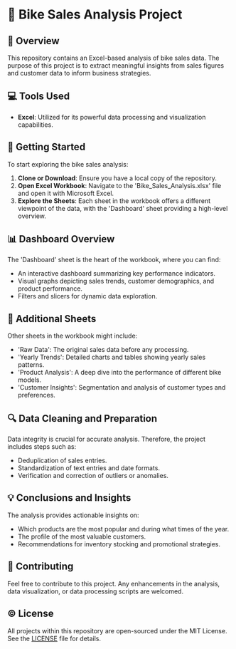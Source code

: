 # 🚴 Bike Sales Analysis Project

## 🌟 Overview

This repository contains an Excel-based analysis of bike sales data. The purpose of this project is to extract meaningful insights from sales figures and customer data to inform business strategies.

## 💻 Tools Used

- **Excel**: Utilized for its powerful data processing and visualization capabilities.

## 🚀 Getting Started

To start exploring the bike sales analysis:

1. **Clone or Download**: Ensure you have a local copy of the repository.
2. **Open Excel Workbook**: Navigate to the 'Bike_Sales_Analysis.xlsx' file and open it with Microsoft Excel.
3. **Explore the Sheets**: Each sheet in the workbook offers a different viewpoint of the data, with the 'Dashboard' sheet providing a high-level overview.

## 📊 Dashboard Overview

The 'Dashboard' sheet is the heart of the workbook, where you can find:

- An interactive dashboard summarizing key performance indicators.
- Visual graphs depicting sales trends, customer demographics, and product performance.
- Filters and slicers for dynamic data exploration.

## 📑 Additional Sheets

Other sheets in the workbook might include:

- 'Raw Data': The original sales data before any processing.
- 'Yearly Trends': Detailed charts and tables showing yearly sales patterns.
- 'Product Analysis': A deep dive into the performance of different bike models.
- 'Customer Insights': Segmentation and analysis of customer types and preferences.

## 🔍 Data Cleaning and Preparation

Data integrity is crucial for accurate analysis. Therefore, the project includes steps such as:

- Deduplication of sales entries.
- Standardization of text entries and date formats.
- Verification and correction of outliers or anomalies.

## 💡 Conclusions and Insights

The analysis provides actionable insights on:

- Which products are the most popular and during what times of the year.
- The profile of the most valuable customers.
- Recommendations for inventory stocking and promotional strategies.

## 🤝 Contributing

Feel free to contribute to this project. Any enhancements in the analysis, data visualization, or data processing scripts are welcomed.

## ©️ License

All projects within this repository are open-sourced under the MIT License. See the [LICENSE](LICENSE.md) file for details.

